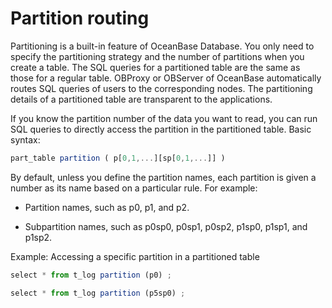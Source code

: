 Partition routing 
======================================



Partitioning is a built-in feature of OceanBase Database. You only need to specify the partitioning strategy and the number of partitions when you create a table. The SQL queries for a partitioned table are the same as those for a regular table. OBProxy or OBServer of OceanBase automatically routes SQL queries of users to the corresponding nodes. The partitioning details of a partitioned table are transparent to the applications. 

If you know the partition number of the data you want to read, you can run SQL queries to directly access the partition in the partitioned table. Basic syntax:

```javascript
part_table partition ( p[0,1,...][sp[0,1,...]] )
```



By default, unless you define the partition names, each partition is given a number as its name based on a particular rule. For example:

* Partition names, such as p0, p1, and p2.

* Subpartition names, such as p0sp0, p0sp1, p0sp2, p1sp0, p1sp1, and p1sp2. 




Example: Accessing a specific partition in a partitioned table 

```javascript
select * from t_log partition (p0) ;

select * from t_log partition (p5sp0) ;
```



